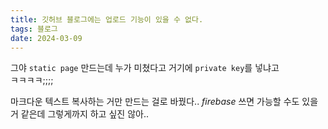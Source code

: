 ```yaml
---
title: 깃허브 블로그에는 업로드 기능이 있을 수 없다.
tags: 블로그
date: 2024-03-09
---
```

그야 `static page` 만드는데 누가 미쳤다고 거기에 `private key`를 넣냐고  
ㅋㅋㅋㅋ;;;;

마크다운 텍스트 복사하는 거만 만드는 걸로 바꿨다..
_firebase_ 쓰면 가능할 수도 있을 거 같은데 그렇게까지 하고 싶진 않아..
